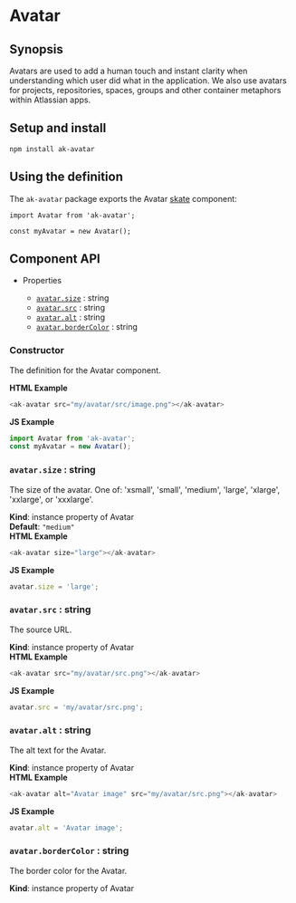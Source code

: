 # Avatar

## Synopsis

Avatars are used to add a human touch and instant clarity when understanding which user did what in 
the application. We also use avatars for projects, repositories, spaces, groups and other container 
metaphors within Atlassian apps.

## Setup and install

```
npm install ak-avatar
```

## Using the definition

The `ak-avatar` package exports the Avatar [skate](https://github.com/skatejs/skatejs) component:

```
import Avatar from 'ak-avatar';

const myAvatar = new Avatar();
```
## Component API

* Properties

    *  [`avatar.size`](#Avatar+size) : string
    *  [`avatar.src`](#Avatar+src) : string
    *  [`avatar.alt`](#Avatar+alt) : string
    *  [`avatar.borderColor`](#Avatar+borderColor) : string

### Constructor
The definition for the Avatar component.

**HTML Example**
```js
<ak-avatar src="my/avatar/src/image.png"></ak-avatar>
```
**JS Example**
```js
import Avatar from 'ak-avatar';
const myAvatar = new Avatar();
```
### `avatar.size` : string
The size of the avatar. One of:
'xsmall', 'small', 'medium', 'large', 'xlarge', 'xxlarge', or 'xxxlarge'.

**Kind**: instance property of Avatar  
**Default**: `"medium"`  
**HTML Example**
```js
<ak-avatar size="large"></ak-avatar>
```
**JS Example**
```js
avatar.size = 'large';
```
### `avatar.src` : string
The source URL.

**Kind**: instance property of Avatar  
**HTML Example**
```js
<ak-avatar src="my/avatar/src.png"></ak-avatar>
```
**JS Example**
```js
avatar.src = 'my/avatar/src.png';
```
### `avatar.alt` : string
The alt text for the Avatar.

**Kind**: instance property of Avatar  
**HTML Example**
```js
<ak-avatar alt="Avatar image" src="my/avatar/src.png"></ak-avatar>
```
**JS Example**
```js
avatar.alt = 'Avatar image';
```
### `avatar.borderColor` : string
The border color for the Avatar.

**Kind**: instance property of Avatar  